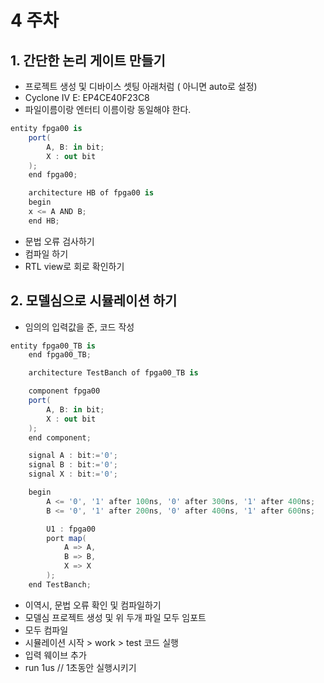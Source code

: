 # 4 주차

## 1. 간단한 논리 게이트 만들기

- 프로젝트 생성 및 디바이스 셋팅 아래처럼 ( 아니면 auto로 설정)
- Cyclone IV E: EP4CE40F23C8
- 파일이름이랑 엔터티 이름이랑 동일해야 한다.

```c#
entity fpga00 is
    port(
        A, B: in bit;
        X : out bit
    );
    end fpga00;

    architecture HB of fpga00 is
    begin
    x <= A AND B;
    end HB;
```

- 문법 오류 검사하기
- 컴파일 하기
- RTL view로 회로 확인하기

## 2. 모델심으로 시뮬레이션 하기

- 임의의 입력값을 준, 코드 작성

```c#
entity fpga00_TB is
    end fpga00_TB;

    architecture TestBanch of fpga00_TB is

    component fpga00
    port(
        A, B: in bit;
        X : out bit
    );
    end component;

    signal A : bit:='0';
    signal B : bit:='0';
    signal X : bit:='0';

    begin
        A <= '0', '1' after 100ns, '0' after 300ns, '1' after 400ns;
        B <= '0', '1' after 200ns, '0' after 400ns, '1' after 600ns;

        U1 : fpga00
        port map(
            A => A,
            B => B,
            X => X
        );
    end TestBanch;
```

- 이역시, 문법 오류 확인 및 컴파일하기
- 모델심 프로젝트 생성 및 위 두개 파일 모두 임포트
- 모두 컴파일
- 시뮬레이션 시작 > work > test 코드 실행
- 입력 웨이브 추가
- run 1us // 1초동안 실행시키기
